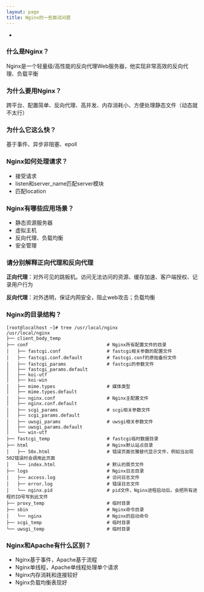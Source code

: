 ```yaml
---
layout: page
title: Nginx的一些面试问题
---
```


- [](#)



### 什么是Nginx？
Nginx是一个轻量级/高性能的反向代理Web服务器，他实现非常高效的反向代理、负载平衡

### 为什么要用Nginx？
跨平台、配置简单、反向代理、高并发、内存消耗小、方便处理静态文件（动态就不太行）

### 为什么它这么快？
基于事件、异步非阻塞、epoll

### Nginx如何处理请求？
* 接受请求
* listen和server_name匹配server模块
* 匹配location

### Nginx有哪些应用场景？
* 静态资源服务器
* 虚拟主机
* 反向代理、负载均衡
* 安全管理

### 请分别解释正向代理和反向代理
**正向代理**：对外可见的跳板机。访问无法访问的资源、缓存加速、客户端授权、记录用户行为

**反向代理**：对外透明，保证内网安全，阻止web攻击；负载均衡

### Nginx的目录结构？
```shell
[root@localhost ~]# tree /usr/local/nginx
/usr/local/nginx
├── client_body_temp
├── conf                             # Nginx所有配置文件的目录
│   ├── fastcgi.conf                 # fastcgi相关参数的配置文件
│   ├── fastcgi.conf.default         # fastcgi.conf的原始备份文件
│   ├── fastcgi_params               # fastcgi的参数文件
│   ├── fastcgi_params.default       
│   ├── koi-utf
│   ├── koi-win
│   ├── mime.types                   # 媒体类型
│   ├── mime.types.default
│   ├── nginx.conf                   # Nginx主配置文件
│   ├── nginx.conf.default
│   ├── scgi_params                  # scgi相关参数文件
│   ├── scgi_params.default  
│   ├── uwsgi_params                 # uwsgi相关参数文件
│   ├── uwsgi_params.default
│   └── win-utf
├── fastcgi_temp                     # fastcgi临时数据目录
├── html                             # Nginx默认站点目录
│   ├── 50x.html                     # 错误页面优雅替代显示文件，例如当出现502错误时会调用此页面
│   └── index.html                   # 默认的首页文件
├── logs                             # Nginx日志目录
│   ├── access.log                   # 访问日志文件
│   ├── error.log                    # 错误日志文件
│   └── nginx.pid                    # pid文件，Nginx进程启动后，会把所有进程的ID号写到此文件
├── proxy_temp                       # 临时目录
├── sbin                             # Nginx命令目录
│   └── nginx                        # Nginx的启动命令
├── scgi_temp                        # 临时目录
└── uwsgi_temp                       # 临时目录
```

### Nginx和Apache有什么区别？
* Nginx基于事件，Apache基于流程
* Nginx单线程，Apache单线程处理单个请求
* Nginx内存消耗和连接较好
* Nginx负载均衡表现好